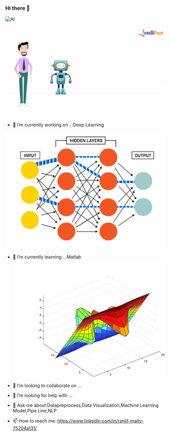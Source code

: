### Hi there 👋

![AI](https://github.com/RanjitM007/Images/blob/main/ezgif.com-gif-maker.gif?raw=true)

![ROBOT](https://github.com/RanjitM007/Images/blob/main/Human-teaching-robot.gif?raw=true)


- 🔭 I’m currently working on ...Deep Learning

![DL](https://github.com/RanjitM007/Images/blob/main/abbc.gif?raw=true)

- 🌱 I’m currently learning ...Matlab
![Matlab](https://github.com/RanjitM007/Images/blob/main/plot3d_animated.gif?raw=true)

- 👯 I’m looking to collaborate on ...
- 🤔 I’m looking for help with ...
- 💬 Ask me about Datapreprocess,Data Visualization,Machine Learning Model,Pipe Line,NLP
- 📫 How to reach me: https://www.linkedin.com/in/ranjit-maity-75204a131/
